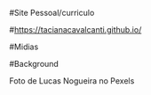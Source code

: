 #Site Pessoal/curriculo

#https://tacianacavalcanti.github.io/


#Midias

#Background 

Foto de Lucas Nogueira no Pexels
